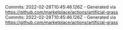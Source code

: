 Commits: 2022-02-28T10:45:46.126Z - Generated via https://github.com/marketplace/actions/artificial-grass
<br>
Commits: 2022-02-28T10:45:46.126Z - Generated via https://github.com/marketplace/actions/artificial-grass
<br>

